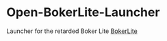 # Open-BokerLite-Launcher
Launcher for the retarded Boker Lite  [BokerLite](https://github.com/OnelockFine-Qry/Open-BokerLite)
